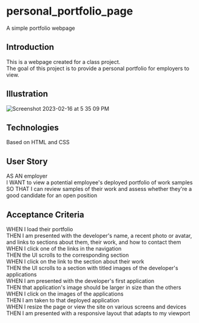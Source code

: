 # personal_portfolio_page
A simple portfolio webpage

## Introduction
This is a webpage created for a class project. <br>
The goal of this project is to provide a personal portfolio for employers to view.<br>

## Illustration
![Screenshot 2023-02-16 at 5 35 09 PM](https://user-images.githubusercontent.com/123340192/219560640-d37d6ebe-0529-49c8-baa0-e0d1587a57ff.png)

## Technologies
Based on HTML and CSS

## User Story
AS AN employer<br>
I WANT to view a potential employee's deployed portfolio of work samples<br>
SO THAT I can review samples of their work and assess whether they're a good candidate for an open position

## Acceptance Criteria
WHEN I load their portfolio<br>
THEN I am presented with the developer's name, a recent photo or avatar, and links to sections about them, their work, and how to contact them<br>
WHEN I click one of the links in the navigation<br>
THEN the UI scrolls to the corresponding section<br>
WHEN I click on the link to the section about their work<br>
THEN the UI scrolls to a section with titled images of the developer's applications<br>
WHEN I am presented with the developer's first application<br>
THEN that application's image should be larger in size than the others<br>
WHEN I click on the images of the applications<br>
THEN I am taken to that deployed application<br>
WHEN I resize the page or view the site on various screens and devices<br>
THEN I am presented with a responsive layout that adapts to my viewport<br>
